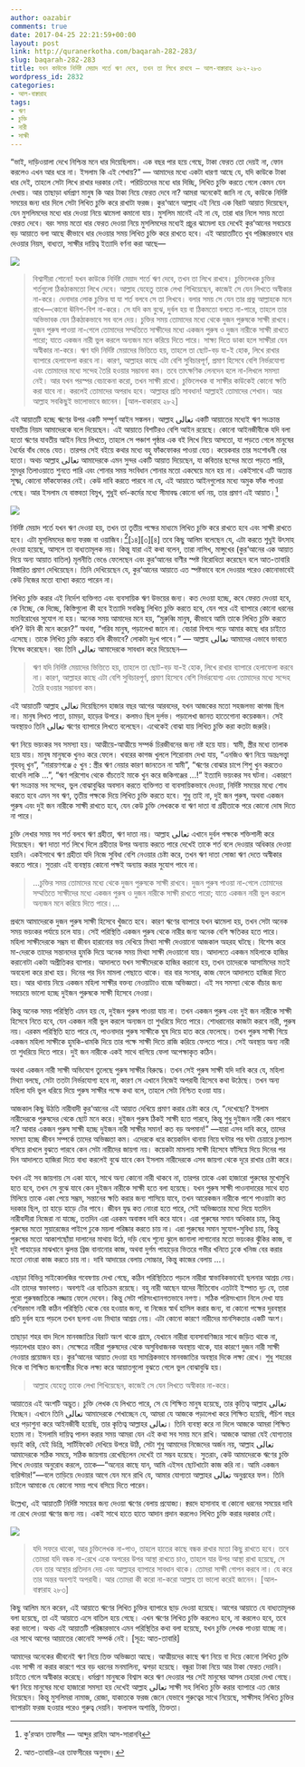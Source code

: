 ```yaml
---
author: oazabir
comments: true
date: 2017-04-25 22:21:59+00:00
layout: post
link: http://quranerkotha.com/baqarah-282-283/
slug: baqarah-282-283
title: যখন কাউকে নির্দিষ্ট মেয়াদ শর্তে ঋণ দেবে, তখন তা লিখে রাখবে — আল-বাক্বারাহ ২৮২-২৮৩
wordpress_id: 2832
categories:
- আল-বাক্বারাহ
tags:
- ঋণ
- চুক্তি
- নারী
- সাক্ষী
---
```


“ভাই, দাড়িওয়ালা দেখে নিশ্চিন্ত মনে ধার দিয়েছিলাম। এক বছর পার হয়ে গেছে, টাকা ফেরত তো দেয়ই না, ফোন করলেও এখন আর ধরে না। ইসলাম কি এই শেখায়?” — আমাদের মধ্যে একটা ধারণা আছে যে, যদি কাউকে টাকা ধার দেই, তাহলে সেটা লিখে রাখার দরকার নেই। পরিচিতদের মধ্যে ধার দিচ্ছি, লিখিত চুক্তি করতে গেলে কেমন যেন দেখায়। আর তাছাড়া ধর্মপ্রাণ মানুষ কি আর টাকা নিয়ে ফেরত দেবে না? আমরা অনেকেই জানি না যে, কাউকে নির্দিষ্ট সময়ের জন্য ধার দিলে সেটা লিখিত চুক্তি করে রাখাটা ফরজ। কুর‘আনে আল্লাহ এই নিয়ে এক বিরাট আয়াত দিয়েছেন, যেন মুসলিমদের মধ্যে ধার দেওয়া নিয়ে ঝামেলা কমানো যায়। মুসলিম মানেই এই না যে, তারা ধার নিলে সময় মতো ফেরত দেবে। বরং সময় মতো ধার ফেরত দেওয়া নিয়ে মুসলিমদের মধ্যেই প্রচুর ঝামেলা হয় দেখেই কুর‘আনের সবচেয়ে বড় আয়াতে বলা আছে কীভাবে ধার দেওয়ার সময় লিখিত চুক্তি করে রাখতে হবে। এই আয়াতটিতে খুব পরিষ্কারভাবে ধার দেওয়ার নিয়ম, বাধ্যতা, সাক্ষীর দায়িত্ব ইত্যাদি বর্ণনা করা আছে—

![](http://quranerkotha.com/wp-content/uploads/2017/04/2_282.png)


<blockquote>বিশ্বাসীরা শোনো! যখন কাউকে নির্দিষ্ট মেয়াদ শর্তে ঋণ দেবে, তখন তা লিখে রাখবে। চুক্তিলেখক চুক্তির শর্তগুলো ঠিকঠাকমতো লিখে দেবে। আল্লাহ যেহেতু তাকে লেখা শিখিয়েছেন, কাজেই সে যেন লিখতে অস্বীকার না-করে। দেনাদার লোক চুক্তির যা যা শর্ত বলবে সে তা লিখবে। বলার সময় সে যেন তার প্রভু আল্লাহকে মনে রাখে—কোনো ঊনিশ-বিশ না-করে। সে যদি কম বুঝে, দুর্বল হয় বা ঠিকমতো বলতে না-পারে, তাহলে তার অভিভাবক যেন ঠিকঠাকভাবে সব বলে দেয়।
চুক্তির সময় তোমাদের মধ্যে থেকে দুজন পুরুষকে সাক্ষী রাখবে। দুজন পুরুষ পাওয়া না-গেলে তোমাদের সম্মতিতে সাক্ষীদের মধ্যে একজন পুরুষ ও দুজন নারীকে সাক্ষী রাখতে পারো; যাতে একজন নারী ভুল করলে অন্যজন মনে করিয়ে দিতে পারে।
সাক্ষ্য দিতে ডাকা হলে সাক্ষীরা যেন অস্বীকার না-করে। ঋণ যদি নির্দিষ্ট মেয়াদের ভিত্তিতে হয়, তাহলে তা ছোট-বড় যা-ই হোক, লিখে রাখার ব্যাপারে হেলাফেলা করবে না। কারণ, আল্লাহর কাছে এটা বেশি সুবিচারপূর্ণ, প্রমাণ হিসেবে বেশি নির্ভরযোগ্য এবং তোমাদের মধ্যে সন্দেহ তৈরি হওয়ার সম্ভাবনা কম।
তবে তাৎক্ষণিক লেনদেন হলে না-লিখলে সমস্যা নেই। আর যখন পরস্পর বেচাকেনা করো, তখন সাক্ষী রাখো। চুক্তিলেখক বা সাক্ষীর কাউকেই কোনো ক্ষতি করা যাবে না। করলেই তোমাদের অপরাধ হবে। আল্লাহর প্রতি সাবধান!
আল্লাহই তোমাদের শেখান। আর আল্লাহ সবকিছুই ভালোভাবে জানেন। [আল-বাকারাহ ২৮২]</blockquote>


এই আয়াতটি হচ্ছে ঋণের উপর একটি সম্পূর্ণ আইন সঙ্কলন। আল্লাহ تعالى একটি আয়াতের মধ্যেই ঋণ সংক্রান্ত যাবতীয় নিয়ম আমাদেরকে বলে দিয়েছেন। এই আয়াতে বিশটিরও বেশি আইন রয়েছে। কোনো আইনজীবীকে যদি বলা হতো ঋণের যাবতীয় আইন নিয়ে লিখতে, তাহলে সে পঞ্চাশ পৃষ্ঠার এক বই লিখে নিয়ে আসতো, যা পড়তে গেলে মানুষের ধৈর্যের বাঁধ ভেঙে যেত। তারপর সেই বইয়ে কথার মধ্যে বহু ফাঁকফোকর পাওয়া যেত। কয়েকবার তার সংশোধনী বের হতো। অথচ আল্লাহ تعالى আমাদেরকে এমন সুন্দর একটি আয়াত দিয়েছেন, যা কবিতার ছন্দের মতো পড়তে পারি, সুমধুর তিলাওয়াতে শুনতে পারি এবং শোনার সময় সংবিধান শোনার মতো একঘেয়ে মনে হয় না। একইসাথে এটি অত্যন্ত সূক্ষ্ম, কোনো ফাঁকফোকর নেই। কেউ দাবি করতে পারবে না যে, এই আয়াতে আইনগুলোর মধ্যে অমুক ফাঁক পাওয়া গেছে। আর ইসলাম যে বাস্তবতা বিমুখ, শুধুই ধর্ম-কর্মের মধ্যে সীমাবদ্ধ কোনো ধর্ম নয়, তার প্রমাণ এই আয়াত।[^১১]<!-- more -->

![](http://quranerkotha.com/wp-content/uploads/2017/04/2_282_title.png)

নির্দিষ্ট মেয়াদ শর্তে যখন ঋণ দেওয়া হয়, তখন তা তৃতীয় পক্ষের মাধ্যমে লিখিত চুক্তি করে রাখতে হবে এবং সাক্ষী রাখতে হবে। এটা মুসলিমদের জন্য ফরজ বা ওয়াজিব।[^১২][১৪][৩][৪] তবে কিছু আলিম বলেছেন যে, এটা করতে শুধুই উৎসাহ দেওয়া হয়েছে, আসলে তা বাধ্যতামূলক নয়। কিন্তু যারা এই কথা বলেন, তারা নাসিখ, মান্সুখের (কুর‘আনের এক আয়াত দিয়ে অন্য আয়াত বাতিল) মূলনীতি ভেঙে ফেলেছেন এবং কুর‘আনের বাণীর স্পষ্ট বিরোধিতা করেছেন বলে আত-তাবারি বিস্তারিত প্রমাণ দেখিয়েছেন। তিনি দেখিয়েছেন যে, কুর‘আনের আয়াতে এত স্পষ্টভাবে বলে দেওয়ার পরেও কোনোভাবেই কেউ নিজের মতো ব্যাখ্যা করতে পারেন না।
[^^১৪]: 
লিখিত চুক্তি করার এই নির্দেশ ব্যক্তিগত এবং ব্যবসায়িক ঋণ উভয়ের জন্য। কত দেওয়া হচ্ছে, কবে ফেরত দেওয়া হবে, কে নিচ্ছে, কে দিচ্ছে, কিস্তিগুলো কী হবে ইত্যাদি সবকিছু লিখিত চুক্তি করতে হবে, যেন পরে এই ব্যাপারে কোনো ধরনের মতবিরোধের সুযোগ না হয়। অনেক সময় আমাদের মনে হয়, “মুরুব্বি মানুষ, কীভাবে আমি তাকে লিখিত চুক্তি করতে বলি? উনি কী মনে করেন?” অথবা, “গরিব মানুষ, পড়ালেখা জানে না। বেচারা বিপদে পড়ে আমার কাছে ধার চাইতে এসেছে। তাকে লিখিত চুক্তি করতে বলি কীভাবে? লোকটা দুঃখ পাবে।” — আল্লাহ تعالى আমাদের এভাবে ভাবতে নিষেধ করেছেন। বরং তিনি تعالى আমাদেরকে সাবধান করে দিয়েছেন—


<blockquote>ঋণ যদি নির্দিষ্ট মেয়াদের ভিত্তিতে হয়, তাহলে তা ছোট-বড় যা-ই হোক, লিখে রাখার ব্যাপারে হেলাফেলা করবে না। কারণ, আল্লাহর কাছে এটা বেশি সুবিচারপূর্ণ, প্রমাণ হিসেবে বেশি নির্ভরযোগ্য এবং তোমাদের মধ্যে সন্দেহ তৈরি হওয়ার সম্ভাবনা কম।</blockquote>


এই আয়াতটি আল্লাহ تعالى দিয়েছিলেন হাজার বছর আগের আরবদের, যখন আজকের মতো সহজলভ্য কাগজ ছিল না। মানুষ লিখত পাতা, চামড়া, হাড়ের উপরে। কলমও ছিল দুর্লভ। পড়ালেখা জানত হাতেগোনা কয়েকজন। সেই অবস্থায়ও তিনি تعالى ঋণের ব্যাপারে লিখতে বলেছেন। এথেকেই বোঝা যায় লিখিত চুক্তি করা কতটা জরুরি।

ঋণ নিয়ে ভয়ংকর সব সমস্যা হয়। আত্মীয়ে-আত্মীয়ে সম্পর্ক চিরজীবনের জন্য নষ্ট হয়ে যায়। স্বামী, স্ত্রীর মধ্যে তালাক হয়ে যায়। মানুষ মানুষকে খুনও করে ফেলে। খবরের কাগজ খুললে শিরোনাম দেখা যায়, “এনজিও ঋণ নিয়ে অন্তঃসত্ত্বা গৃহবধূ খুন”, “নারায়ণগঞ্জে ৫ খুন : স্ত্রীর ঋণ নেয়ার কারণ জানতেন না স্বামী”, “ঋণের বোঝার চাপে শিশু খুন করতেও বাধেনি লাকি ...”, “ঋণ পরিশোধ থেকে বাঁচতেই মাকে খুন করে জকিগঞ্জের ...!” ইত্যাদি ভয়ংকর সব ঘটনা। একারণে ঋণ সংক্রান্ত সব সন্দেহ, ভুল বোঝাবুঝির অবসান করতে ব্যক্তিগত বা ব্যবসায়িকভাবে দেওয়া, নির্দিষ্ট সময়ের মধ্যে শোধ করতে হবে এমন সব ঋণ, তৃতীয় পক্ষকে দিয়ে লিখিত চুক্তি করতে হবে। শুধু তাই না, দুই জন পুরুষ, অথবা একজন পুরুষ এবং দুই জন নারীকে সাক্ষী রাখতে হবে, যেন কেউ চুক্তি লেখককে বা ঋণ দাতা বা গ্রহীতাকে পরে কোনো দোষ দিতে না পারে।

চুক্তি লেখার সময় সব শর্ত বলবে ঋণ গ্রহীতা, ঋণ দাতা নয়। আল্লাহ تعالى এখানে দুর্বল পক্ষকে শক্তিশালী করে দিয়েছেন। ঋণ দাতা শর্ত লিখে দিলে গ্রহীতার উপর অন্যায় করতে পারে দেখেই তাকে শর্ত বলে দেওয়ার অধিকার দেওয়া হয়নি। একইসাথে ঋণ গ্রহীতা যদি নিজে সুবিধা বেশি নেওয়ার চেষ্টা করে, তখন ঋণ দাতা সোজা ঋণ দেতে অস্বীকার করতে পারে। সুতরাং এই ব্যবস্থায় কোনো পক্ষই অন্যায় করার সুযোগ পাবে না।


<blockquote>...চুক্তির সময় তোমাদের মধ্যে থেকে দুজন পুরুষকে সাক্ষী রাখবে। দুজন পুরুষ পাওয়া না-গেলে তোমাদের সম্মতিতে সাক্ষীদের মধ্যে একজন পুরুষ ও দুজন নারীকে সাক্ষী রাখতে পারো; যাতে একজন নারী ভুল করলে অন্যজন মনে করিয়ে দিতে পারে।...</blockquote>


প্রথমে আমাদেরকে দুজন পুরুষ সাক্ষী হিসেবে খুঁজতে হবে। কারণ ঋণের ব্যাপারে যখন ঝামেলা হয়, তখন সেটা অনেক সময় ভয়ংকর পর্যায়ে চলে যায়। সেই পরিস্থিতি একজন পুরুষ থেকে নারীর জন্য অনেক বেশি ক্ষতিকর হতে পারে। মহিলা সাক্ষীদেরকে সম্ভ্রম বা জীবন হারানোর ভয় দেখিয়ে মিথ্যা সাক্ষী দেওয়ানো আজকাল অহরহ ঘটছে। বিশেষ করে মা-দেরকে তাদের সন্তানদের হুমকি দিয়ে অনেক সময় মিথ্যা সাক্ষী দেওয়ানো যায়। আদালতে একজন মহিলাকে হাজির করানোটা একটা অপ্রীতিকর ব্যাপার। আদালতে যখন সাক্ষীদেরকে হাজির করানো হয়, তখন তাদেরকে আসামিদের মতই অবহেলা করে রাখা হয়। দিনের পর দিন মামলা পেছাতে থাকে। বার বার সংসার, কাজ ফেলে আদালতে হাজিরা দিতে হয়। আর থানায় নিয়ে একজন মহিলা সাক্ষীর বক্তব্য নেওয়াটাও বাজে অভিজ্ঞতা। এই সব সমস্যা থেকে বাঁচার জন্য সবচেয়ে ভালো হচ্ছে দুইজন পুরুষকে সাক্ষী হিসেবে নেওয়া।

কিন্তু অনেক সময় পরিস্থিতি এমন হয় যে, দুইজন পুরুষ পাওয়া যায় না। তখন একজন পুরুষ এবং দুই জন নারীকে সাক্ষী হিসেবে নিতে হবে, যেন একজন নারী ভুল করলে অন্যজন তা শুধরিয়ে দিতে পারে। শোধরানোর কাজটা করবে নারী, পুরুষ নয়। এরকম পরিস্থিতি হতে পারে যে, পাওনাদার পুরুষ সাক্ষীকে ঘুষ দিয়ে হাত করে ফেলেছে। তখন পুরুষ সাক্ষী গিয়ে একজন মহিলা সাক্ষীকে হুমকি-ধামকি দিয়ে তার পক্ষে সাক্ষী দিতে রাজি করিয়ে ফেলতে পারে। সেই অবস্থায় অন্য নারী তা শুধরিয়ে দিতে পারে। দুই জন নারীকে একই সাথে বাগিয়ে ফেলা অপেক্ষাকৃত কঠিন।

অথবা একজন নারী সাক্ষী অভিযোগ তুলেছে পুরুষ সাক্ষীর বিরুদ্ধে। তখন সেই পুরুষ সাক্ষী যদি দাবি করে যে, মহিলা মিথ্যা বলছে, সেটা ততটা নির্ভরযোগ্য হবে না, কারণ সে এখানে নিজেই অপরাধী হিসেবে কথা উঠেছে। তখন অন্য মহিলা যদি ভুল ধরিয়ে দিয়ে পুরুষ সাক্ষীর পক্ষে কথা বলে, তাহলে সেটা নিশ্চিত হওয়া যায়।

আজকাল কিছু উঠতি নারীবাদী কুর‘আনের এই আয়াত দেখিয়ে প্রমাণ করার চেষ্টা করে যে, “দেখেছো? ইসলাম নারীদেরকে পুরুষদের থেকে ছোট মনে করে। দুইজন পুরুষ ঠিকই সাক্ষী হতে পারবে, কিন্তু শুধু দুইজন নারী কেন পারবে না? আবার একজন পুরুষ সাক্ষী হচ্ছে দুইজন নারী সাক্ষীর সমান! কত বড় অপমান!” —যারা এসব দাবি করে, তাদের সমস্যা হচ্ছে জীবন সম্পর্কে তাদের অভিজ্ঞতা কম। এদেরকে ধরে কয়েকদিন থানায় নিয়ে ঘন্টার পর ঘন্টা চেয়ারে চুপচাপ বসিয়ে রাখলে বুঝতে পারবে কেন সেটা নারীদের জায়গা নয়। কয়েকটা মামলায় সাক্ষী হিসেবে ফাঁসিয়ে দিয়ে দিনের পর দিন আদালতে হাজিরা দিতে বাধ্য করলেই বুঝে যাবে কেন ইসলাম নারীদেরকে এসব জায়গা থেকে দূরে রাখার চেষ্টা করে।

যখন এই সব জায়গায় সে একা যাবে, সাথে অন্য কোনো নারী থাকবে না, তারপর তাকে একা হাজারো পুরুষের মুখোমুখি হতে হবে, তখন সে বুঝে যাবে কেন দুইজন নারীকে সাক্ষী হতে বলা হয়েছে। যখন পুরুষ সাক্ষী পাওনাদারের সাথে হাত মিলিয়ে তাকে একা পেয়ে সম্ভ্রম, সন্তানের ক্ষতি করার জন্য শাসিয়ে যাবে, তখন আরেকজন নারীকে পাশে পাওয়াটা কত দরকার ছিল, তা হাড়ে হাড়ে টের পাবে। জীবন যুদ্ধ কত নোংরা হতে পারে, সেই অভিজ্ঞতার মধ্যে দিয়ে যতদিন নারীবাদীরা নিজেরা না যাচ্ছে, ততদিন এরা এরকম অবাস্তব দাবি করে যাবে। এরা পুরুষের সমান অধিকার চায়, কিন্তু পুরুষের মতো সুয়ারেজের পাইপে ঢুকে ময়লা পরিষ্কার করতে চায় না। এরা পুরুষের সমান সুযোগ-সুবিধা চায়, কিন্তু পুরুষের মতো আকাশছোঁয়া দালানের মাথায় উঠে, দড়ি বেধে শূন্যে ঝুলে জানালা লাগানোর মতো ভয়ংকর ঝুঁকির কাজ, বা দুই পাহাড়ের মাঝখানে ঝুলন্ত ব্রিজ বানানোর কাজ, অথবা দুর্গম পাহাড়ের ভিতরে গভীর খনিতে ঢুকে খনিজ বের করার মতো নোংরা কাজ করতে চায় না। দাবি আদায়ের বেলায় সোচ্চার, কিন্তু কাজের বেলায় ...।

এছাড়া বিভিন্ন সাইকোলজির গবেষণায় দেখা গেছে, কঠিন পরিস্থিতিতে পড়লে নারীরা স্বাভাবিকভাবেই ছলনার আশ্রয় নেয়। এটা তাদের স্বভাবগত। অবশ্যই এর ব্যতিক্রম রয়েছে। বহু নারী আছেন যাদের নীতিবোধ এতটাই ইস্পাত দৃঢ় যে, তারা পুরো পুরুষজাতিকে লজ্জায় ফেলে দেবেন। কিন্তু সেটা পরিসংখ্যানগতভাবে নগণ্য। সঠিক পরিসংখ্যান নিলে দেখা যায় বেশিরভাগ নারী কঠিন পরিস্থিতি থেকে বের হওয়ার জন্য, বা নিজের স্বার্থ হাসিল করার জন্য, বা কোনো পক্ষের দুরবস্থার প্রতি দুর্বল হয়ে পড়লে তখন ছলনা এবং মিথ্যার আশ্রয় নেয়। এটা কোনো কারণে নারীদের মানসিকতার একটি অংশ।
[^^১০]: পুরুষদের মধ্যে যেমন হিংস্রতা, গায়ের জোরে আদায় করার প্রবণতা স্বাভাবিক, সেরকম নারীদের মধ্যে অহিংস্র ছলনার আশ্রয় নেওয়াটা স্বাভাবিক।

তাছাড়া শহর বাদ দিলে মানবজাতির বিরাট অংশ থাকে গ্রামে, যেখানে নারীরা ব্যবসাবাণিজ্যর সাথে জড়িত থাকে না, পড়ালেখার হারও কম। সেক্ষেত্রে নারীরা পুরুষদের থেকে অসুবিধাজনক অবস্থায় থাকে, যার কারণে দুজন নারী সাক্ষী নেওয়ার প্রয়োজন হয়। কুর‘আনের আয়াত দেওয়া হয় সামগ্রিকভাবে মানবজাতির অবস্থার দিকে লক্ষ্য রেখে। শুধু শহরের দিকে বা শিক্ষিত জনগোষ্ঠীর দিকে লক্ষ্য করে আয়াতগুলো বুঝতে গেলে ভুল বোঝাবুঝি হয়।


<blockquote>আল্লাহ যেহেতু তাকে লেখা শিখিয়েছেন, কাজেই সে যেন লিখতে অস্বীকার না-করে।</blockquote>


আয়াতের এই অংশটি অদ্ভুত। চুক্তি লেখক যে লিখতে পারে, সে যে শিক্ষিত মানুষ হয়েছে, তার কৃতিত্ব আল্লাহ تعالى নিচ্ছেন। এখানে তিনি تعالى আমাদেরকে শেখাচ্ছেন যে, আমরা যে আজকে পড়ালেখা করে শিক্ষিত হয়েছি, পঁচিশ বছর ধরে পড়াশুনা করে আইনজীবী হয়েছি, তার কৃতিত্ব আল্লাহর تعالى। তিনি ব্যবস্থা করে না দিলে আজকে আমরা শিক্ষিত হতাম না। ইসলামি দায়িত্ব পালন করার সময় আমরা যেন এই কথা সব সময় মনে রাখি। আজকে আমরা যেই যোগ্যতার বড়াই করি, যেই ডিগ্রি, সার্টিফিকেট দেখিয়ে উপরে উঠি, সেটা শুধু আমাদের নিজেদের অর্জন নয়, আল্লাহ تعالى আমাদেরকে সঠিক সময়ে, সঠিক জায়গায় রেখেছিলেন দেখেই তা সম্ভব হয়েছে। সুতরাং, কেউ আমাদেরকে ঋণের চুক্তি লিখে দেওয়ার অনুরোধ করলে, তাকে—“অন্যের কাছে যান, আমি এইসব ছোটখাটো কাজ করি না। আমি একজন ব্যরিস্টার!”—বলে তাড়িয়ে দেওয়ার আগে যেন মনে রাখি যে, আমার যোগ্যতা আল্লাহর تعالى অনুগ্রহের ফল। তিনি চাইলে আমাকে যে কোনো সময় পথে বসিয়ে দিতে পারেন।

উল্লেখ্য, এই আয়াতটি নির্দিষ্ট সময়ের জন্য দেওয়া ঋণের বেলায় প্রযোজ্য। ক্বরদে হাসানাহ বা কোনো ধরনের সময়ের দাবি না রেখে দেওয়া ঋণের জন্য নয়। একই সাথে হাতে হাতে আদান প্রদান করলেও লিখিত চুক্তি করার দরকার নেই।
[^^১৪]: আর ভ্রমণে থাকলে, সাথে কোনো লেখক না থাকলে, এই ধরনের লিখিত চুক্তি করার দরকার নেই, তা এর পরের আয়াতে এসেছে—

![](http://quranerkotha.com/wp-content/uploads/2017/04/2_283.png)


<blockquote>যদি সফরে থাকো, আর চুক্তিলেখক না-পাও, তাহলে হাতের কাছে বন্ধক রাখার মতো কিছু রাখতে হবে। তবে তোমরা যদি বন্ধক না-রেখে একে অপরের উপর আস্থা রাখতে চাও, তাহলে যার উপর আস্থা রাখা হয়েছে, সে যেন তার আস্থার প্রতিদান দেয় এবং আল্লাহর ব্যাপারে সাবধান থাকে।
তোমরা সাক্ষী গোপন করবে না। যে করে তার অন্তর অবশ্যই অপরাধী। আর তোমরা কী করো না-করো আল্লাহ তা ভালো করেই জানেন। [আল-বাক্বারাহ ২৮৩]</blockquote>


কিছু আলিম মনে করেন, এই আয়াতে ঋণের লিখিত চুক্তির ব্যাপারে ছাড় দেওয়া হয়েছে। আগের আয়াতে যে বাধ্যতামূলক বলা হয়েছে, তা এই আয়াতে এসে বাতিল হয়ে গেছে। এখন ঋণের লিখিত চুক্তি করলেও হবে, না করলেও হবে, তবে করা ভালো। অথচ এই আয়াতটি পরিষ্কারভাবে এমন পরিস্থিতির কথা বলা হয়েছে, যখন চুক্তি লেখক পাওয়া যাচ্ছে না। এর সাথে আগের আয়াতের কোনোই সম্পর্ক নেই। [সূত্র: আত-তাবারি] 
[^^১৪]: — সুতরাং আমরা দেখতে পাই, কোনো আলিম কুর‘আনের কোনো আয়াতের একটা ব্যাখ্যা দাঁড় করালেই সেটা সবসময় শুদ্ধ হয় না। আমাদেরকে দেখতে হবে, কোন আলিমের ব্যাখ্যার পেছনে কত শক্ত প্রমাণ রয়েছে।

আমাদের অনেকের জীবনেই ঋণ নিয়ে তিক্ত অভিজ্ঞতা আছে। আত্মীয়দের কাছে ঋণ নিয়ে বা দিয়ে কোনো লিখিত চুক্তি এবং সাক্ষী না করার কারণে পরে বড় ধরনের মনমালিন্য, ঝগড়া হয়েছে। বন্ধুরা টাকা নিয়ে আর টাকা ফেরত দেয়নি। চাইতে গেলে অস্বীকার করেছে। ধর্মপ্রাণ মানুষকে বিশ্বাস করে ঋণ দেওয়ার পর সেই মানুষের আসল চেহারা দেখা গেছে। ঋণ নিয়ে মানুষের মধ্যে হাজারো সমস্যা হয় দেখেই আল্লাহ تعالى সাক্ষী সহ লিখিত চুক্তি করার ব্যাপারে এত জোর দিয়েছেন। কিন্তু মুসলিমরা নামাজ, রোজা, যাকাতকে ফরজ জেনে যেভাবে গুরুত্বের সাথে নিয়েছে, সাক্ষীসহ লিখিত চুক্তির ব্যাপারটা ফরজ হওয়ার পরেও গুরুত্ব দেয়নি। ফলাফল অশান্তি, তিক্ততা।


[^১]: বাইয়িনাহ এর কু’রআনের তাফসীর। 
[^২]: ম্যাসেজ অফ দা কু’রআন — মুহাম্মাদ আসাদ। 
[^৩]: তাফহিমুল কু’রআন — মাওলানা মাওদুদি। 
[^৪]: মা’রিফুল কু’রআন — মুফতি শাফি উসমানী। 
[^৫]: মুহাম্মাদ মোহার আলি — A Word for Word Meaning of The Quran 
[^৬]: সৈয়দ কুতব — In the Shade of the Quran 
[^৭]: তাদাব্বুরে কু’রআন - আমিন আহসান ইসলাহি। 
[^৮]: তাফসিরে তাওযীহুল কু’রআন — মুফতি তাক্বি উসমানী। 
[^৯]: বায়ান আল কু’রআন — ড: ইসরার আহমেদ। 
[^১০]: তাফসীর উল কু’রআন — মাওলানা আব্দুল মাজিদ দারিয়াবাদি 
[^১১]: কু’রআন তাফসীর — আব্দুর রাহিম আস-সারানবি 
[^১২]: আত-তাবারি-এর তাফসীরের অনুবাদ। 
[^১৩]: তাফসির ইবন আব্বাস। 
[^১৪]: তাফসির আল কুরতুবি। 
[^১৫]: তাফসির আল জালালাইন। 
[^১৬]: লুঘাতুল কুরআন — গুলাম আহমেদ পারভেজ। 
[^১৭]: তাফসীর আহসানুল বায়ান — ইসলামিক সেন্টার, আল-মাজমাআহ, সউদি আরব 
[^১৮]: কু’রআনুল কারীম - বাংলা অনুবাদ ও সংক্ষিপ্ত তাফসীর — বাদশাহ ফাহাদ কু’রআন মুদ্রণ কমপ্লেক্স। 
[^১৯]: তাফসির আল-কাবির। 
[^২০]: তাফসির আল-কাশ্‌শাফ।
